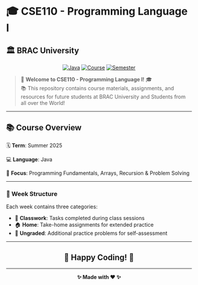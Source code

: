 # 🎓 CSE110 - Programming Language I
## 🏛️ BRAC University

<div align="center">

[![Java](https://img.shields.io/badge/Java-ED8B00?style=flat&logo=openjdk&logoColor=white)](https://www.oracle.com/java/)
[![Course](https://img.shields.io/badge/Course-CSE110-blue)](https://github.com/MostofaMorshedSayeem/CSE110)
[![Semester](https://img.shields.io/badge/Semester-Summer%202025-cyan)](https://github.com/MostofaMorshedSayeem/CSE110)

</div>

> 🌟 **Welcome to CSE110 - Programming Language I!** 🎓  
> 📚 This repository contains course materials, assignments, and resources for future students at BRAC University and Students from all over the World!  


---

## 📚 Course Overview

🗓️ **Term**: Summer 2025

💻 **Language**: Java  

🎯 **Focus**: Programming Fundamentals, Arrays, Recursion & Problem Solving


---

### 📂 Week Structure
Each week contains three categories:
- 🏫 **Classwork**: Tasks completed during class sessions
- 🏠 **Home**: Take-home assignments for extended practice  
- 📝 **Ungraded**: Additional practice problems for self-assessment


---

<div align="center">

## 🎉 **Happy Coding!** 🚀

---

**✨ Made with ❤️  ✨**

</div>
